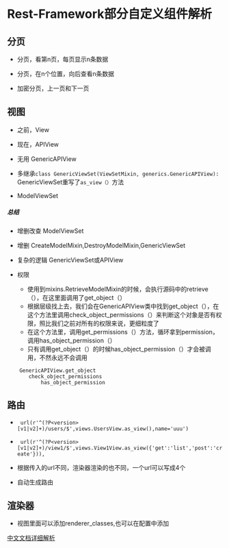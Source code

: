 Rest-Framework部分自定义组件解析
======

## 分页

- 分页，看第n页，每页显示n条数据

- 分页，在n个位置，向后查看n条数据

- 加密分页，上一页和下一页



## 视图

- 之前，View

- 现在，APIView


- 无用  GenericAPIView


- 多继承`class GenericViewSet(ViewSetMixin, generics.GenericAPIView):`  GenericViewSet重写了`as_view（）`方法

- ModelViewSet


##### 总结
- 增删改查  ModelViewSet
- 增删  CreateModelMixin,DestroyModelMixin,GenericViewSet
- 复杂的逻辑  GenericViewSet或APIView

- 权限
    - 使用到mixins.RetrieveModelMixin的时候，会执行源码中的retrieve（），在这里面调用了get_object（）
    - 根据层级找上去，我们会在GenericAPIView类中找到get_object（），在这个方法里调用check_object_permissions（）来判断这个对象是否有权限，照比我们之前对所有的权限来说，更细粒度了
    - 在这个方法里，调用get_permissions（）方法，循环拿到permission，调用has_object_permission（）
    - 只有调用get_object（）的时候has_object_permission（）才会被调用，不然永远不会调用
```
    GenericAPIView.get_object
       check_object_permissions
	       has_object_permission
```


## 路由

- ` url(r'^(?P<version>[v1|v2]+)/users/$',views.UsersView.as_view(),name='uuu')`
- ` url(r'^(?P<version>[v1|v2]+)/view1/$',views.View1View.as_view({'get':'list','post':'create'})),`

- 根据传入的url不同，渲染器渲染的也不同，一个url可以写成4个


- 自动生成路由


## 渲染器

- 视图里面可以添加renderer_classes,也可以在配置中添加


[中文文档详细解析]("https://yuansuixin.github.io/2018/05/01/rest-viewset/")













